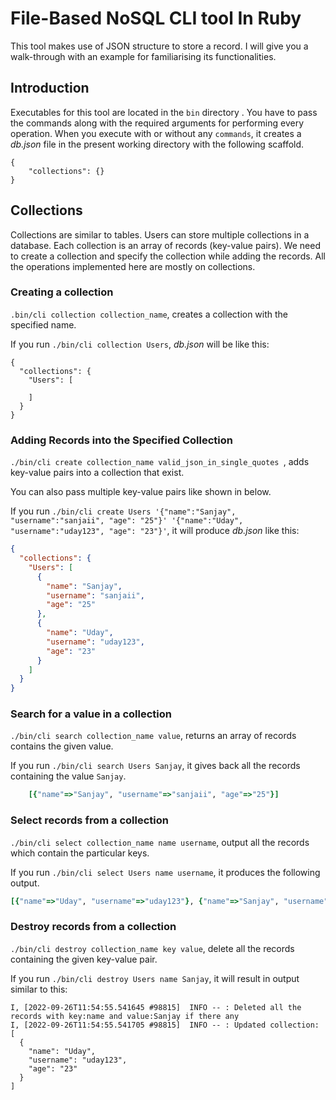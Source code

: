 
# File-Based NoSQL CLI tool In Ruby

This tool makes use of JSON structure to store a record.
I will give you a walk-through with an example for familiarising its functionalities.

## Introduction
Executables for this tool are located in the  `bin`  directory .
You have to pass the commands along with the required arguments for performing every operation.
When you execute with or without any `commands`, it creates a *db.json* file in the present working directory with the following scaffold.

```
{
	"collections": {}
}
```

## Collections

Collections are similar to tables. 
Users can store multiple collections in a database.
Each collection is an array of records (key-value pairs).
We need to create a collection and specify the collection while adding the records.
All the operations implemented here are mostly on collections.

### Creating a collection

`.bin/cli collection collection_name`, creates a collection with the specified name.

If you run `./bin/cli collection Users`, *db.json* will be like this:

```
{
  "collections": {
    "Users": [

    ]
  }
}
```

### Adding Records into the Specified Collection

`./bin/cli create collection_name valid_json_in_single_quotes `, adds key-value pairs into a collection that exist.

You can also pass multiple key-value pairs like shown in below.

If you run `./bin/cli create Users '{"name":"Sanjay", "username":"sanjaii", "age": "25"}' '{"name":"Uday", "username":"uday123", "age": "23"}'`, it will produce *db.json* like this:

```json
{
  "collections": {
    "Users": [
      {
        "name": "Sanjay",
        "username": "sanjaii",
        "age": "25"
      },
      {
        "name": "Uday",
        "username": "uday123",
        "age": "23"
      }
    ]
  }
}
```

### Search for a value in a collection

`./bin/cli search collection_name value`, returns an array of records contains the given value.

If you run `./bin/cli search Users Sanjay`, it gives back all the records containing the value `Sanjay`.

```ruby
	[{"name"=>"Sanjay", "username"=>"sanjaii", "age"=>"25"}]
```

### Select records from a collection

`./bin/cli select collection_name name username`, output all the records which contain the particular keys.

If you run `./bin/cli select Users name username`, it produces the following output.

```ruby
[{"name"=>"Uday", "username"=>"uday123"}, {"name"=>"Sanjay", "username"=>"sanjaii"}]
 ```

### Destroy records from a collection

`./bin/cli destroy collection_name key value`, delete all the records containing the given key-value pair.

If you run `./bin/cli destroy Users name Sanjay`, it will result in output similar to this:

```
I, [2022-09-26T11:54:55.541645 #98815]  INFO -- : Deleted all the records with key:name and value:Sanjay if there any
I, [2022-09-26T11:54:55.541705 #98815]  INFO -- : Updated collection: [
  {
    "name": "Uday",
    "username": "uday123",
    "age": "23"
  }
]
```
